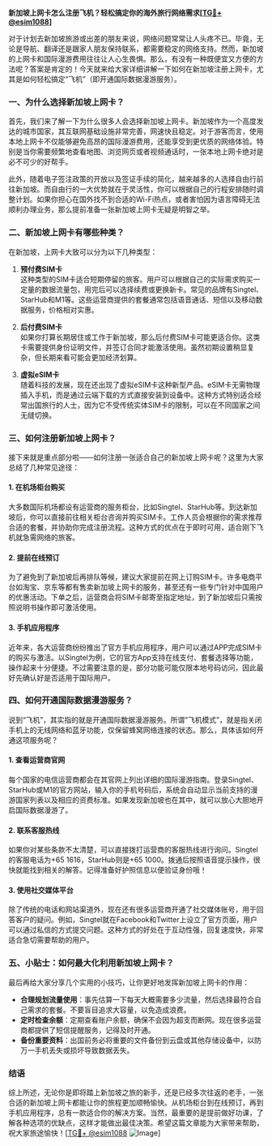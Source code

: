 **新加坡上网卡怎么注册飞机？轻松搞定你的海外旅行网络需求[[TG💪+ @esim1088](https://t.me/s/esim1088)]**

对于计划去新加坡旅游或出差的朋友来说，网络问题常常让人头疼不已。毕竟，无论是导航、翻译还是跟家人朋友保持联系，都需要稳定的网络支持。然而，新加坡的上网卡和国际漫游费用往往让人心生畏惧。那么，有没有一种既便宜又方便的方法呢？答案是肯定的！今天就来给大家详细讲解一下如何在新加坡注册上网卡，尤其是如何轻松搞定“飞机”（即开通国际数据漫游服务）。

### 一、为什么选择新加坡上网卡？

首先，我们来了解一下为什么很多人会选择新加坡上网卡。新加坡作为一个高度发达的城市国家，其互联网基础设施非常完善，网速快且稳定。对于游客而言，使用本地上网卡不仅能够避免高昂的国际漫游费用，还能享受到更优质的网络体验。特别是当你需要频繁地查看地图、浏览网页或者视频通话时，一张本地上网卡绝对是必不可少的好帮手。

此外，随着电子签注政策的开放以及签证手续的简化，越来越多的人选择自由行前往新加坡。而自由行的一大优势就在于灵活性，你可以根据自己的行程安排随时调整计划。如果你担心在国外找不到合适的Wi-Fi热点，或者害怕因为语言障碍无法顺利办理业务，那么提前准备一张新加坡上网卡无疑是明智之举。

### 二、新加坡上网卡有哪些种类？

在新加坡，上网卡大致可以分为以下几种类型：

1. **预付费SIM卡**  
   这种类型的SIM卡适合短期停留的旅客。用户可以根据自己的实际需求购买一定量的数据流量包，用完后可以选择续费或更换新卡。常见的品牌有Singtel、StarHub和M1等。这些运营商提供的套餐通常包括语音通话、短信以及移动数据服务，价格相对实惠。

2. **后付费SIM卡**  
   如果你打算长期居住或工作于新加坡，那么后付费SIM卡可能更适合你。这类卡需要提供身份证明文件，并签订合同才能激活使用。虽然初期设置稍显复杂，但长期来看可能会更加经济划算。

3. **虚拟eSIM卡**  
   随着科技的发展，现在还出现了虚拟eSIM卡这种新型产品。eSIM卡无需物理插入手机，而是通过云端下载的方式直接安装到设备中。这种方式特别适合经常出国旅行的人士，因为它不受传统实体SIM卡的限制，可以在不同国家之间无缝切换。

### 三、如何注册新加坡上网卡？

接下来就是重点部分啦——如何注册一张适合自己的新加坡上网卡呢？这里为大家总结了几种常见途径：

#### 1. 在机场柜台购买
大多数国际机场都设有运营商的服务柜台，比如Singtel、StarHub等。到达新加坡后，你可以直接前往相关柜台咨询并购买SIM卡。工作人员会根据你的需求推荐合适的套餐，并协助你完成注册流程。这种方式的优点在于即时可用，适合刚下飞机就急需网络的旅客。

#### 2. 提前在线预订
为了避免到了新加坡后再排队等候，建议大家提前在网上订购SIM卡。许多电商平台如淘宝、京东等都有售卖新加坡上网卡的服务，甚至还有一些专门针对中国用户的优惠活动。下单之后，运营商会将SIM卡邮寄至指定地址，到了新加坡后只需按照说明书操作即可激活使用。

#### 3. 手机应用程序
近年来，各大运营商纷纷推出了官方手机应用程序，用户可以通过APP完成SIM卡的购买与激活。以Singtel为例，它的官方App支持在线支付、套餐选择等功能，操作起来十分便捷。不过需要注意的是，部分功能可能仅限本地号码访问，因此最好先确认好是否适用于国际用户。

### 四、如何开通国际数据漫游服务？

说到“飞机”，其实指的就是开通国际数据漫游服务。所谓“飞机模式”，就是指关闭手机上的无线网络和蓝牙功能，仅保留蜂窝网络连接的状态。那么，具体该如何开通这项服务呢？

#### 1. 查看运营商官网
每个国家的电信运营商都会在其官网上列出详细的国际漫游指南。登录Singtel、StarHub或M1的官方网站，输入你的手机号码后，系统会自动显示当前支持的漫游国家列表以及相应的资费标准。如果发现新加坡也在其中，就可以放心大胆地开启国际数据漫游了。

#### 2. 联系客服热线
如果你对某些条款不太清楚，可以直接拨打运营商的客服热线进行询问。Singtel的客服电话为+65 1616，StarHub则是+65 1000。拨通后按照语音提示操作，很快就能找到相关的解答。记得准备好护照信息以便验证身份哦！

#### 3. 使用社交媒体平台
除了传统的电话和网站渠道外，现在还有很多运营商开通了社交媒体账号，用于回答客户的疑问。例如，Singtel就在Facebook和Twitter上设立了官方页面，用户可以通过私信的方式提交问题。这种方式的好处在于互动性强，回复速度快，非常适合急切需要帮助的用户。

### 五、小贴士：如何最大化利用新加坡上网卡？

最后再给大家分享几个实用的小技巧，让你更好地发挥新加坡上网卡的作用：

- **合理规划流量使用**：事先估算一下每天大概需要多少流量，然后选择最符合自己需求的套餐。不要盲目追求大容量，以免造成浪费。
- **定时检查余额**：定期查看账户余额，确保不会因为超支而断网。现在很多运营商都提供了短信提醒服务，记得及时开通。
- **备份重要资料**：出国前务必将重要的文件备份到云盘或其他存储设备中，以防万一手机丢失或损坏导致数据丢失。

### 结语

综上所述，无论你是即将踏上新加坡之旅的新手，还是已经多次往返的老手，一张合适的新加坡上网卡都能让你的旅程更加顺畅愉快。从机场柜台到在线预订，再到手机应用程序，总有一款适合你的解决方案。当然，最重要的是提前做好功课，了解各种选项的优缺点，这样才能做出最佳决策。希望这篇文章能为大家带来帮助，祝大家旅途愉快！[[TG💪+ @esim1088](https://t.me/s/esim1088) ![Image](https://i.postimg.cc/4NQfJmqS/Snipaste-2025-05-13-00-14-12.png)]